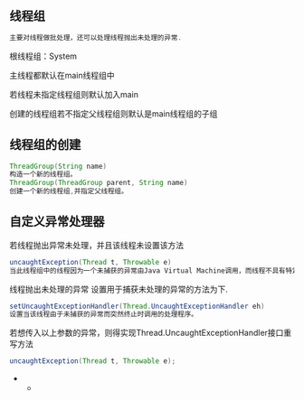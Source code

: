 ## 线程组

```java
主要对线程做批处理，还可以处理线程抛出未处理的异常.
```

根线程组：System 

主线程都默认在main线程组中

若线程未指定线程组则默认加入main

创建的线程组若不指定父线程组则默认是main线程组的子组



## 线程组的创建

```java
ThreadGroup(String name) 
构造一个新的线程组。  
ThreadGroup(ThreadGroup parent, String name) 
创建一个新的线程组,并指定父线程组。  
```





## 自定义异常处理器

若线程抛出异常未处理，并且该线程未设置该方法

```java
uncaughtException(Thread t, Throwable e) 
当此线程组中的线程因为一个未捕获的异常由Java Virtual Machine调用，而线程不具有特定
```

线程抛出未处理的异常 设置用于捕获未处理的异常的方法为下.

```java
setUncaughtExceptionHandler(Thread.UncaughtExceptionHandler eh) 
设置当该线程由于未捕获的异常而突然终止时调用的处理程序。 
```

若想传入以上参数的异常，则得实现Thread.UncaughtExceptionHandler接口重写方法

```java
uncaughtException(Thread t, Throwable e);
```



- - 



